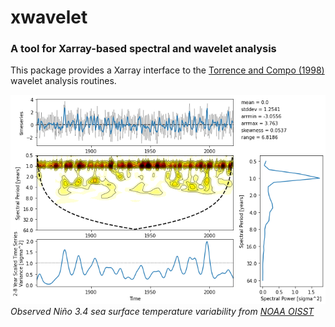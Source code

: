# xwavelet
### A tool for Xarray-based spectral and wavelet analysis

This package provides a Xarray interface to the [Torrence and Compo (1998)](https://paos.colorado.edu/research/wavelets/) wavelet analysis routines.

![Example Wavelet Analysis](wavelet.png)
*Observed Niño 3.4 sea surface temperature variability from [NOAA OISST](https://www.ncei.noaa.gov/products/optimum-interpolation-sst)*